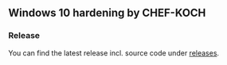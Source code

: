 ## Windows 10 hardening by CHEF-KOCH



### Release

You can find the latest release incl. source code under [releases](https://github.com/CHEF-KOCH/Windows-10-hardening/releases).
